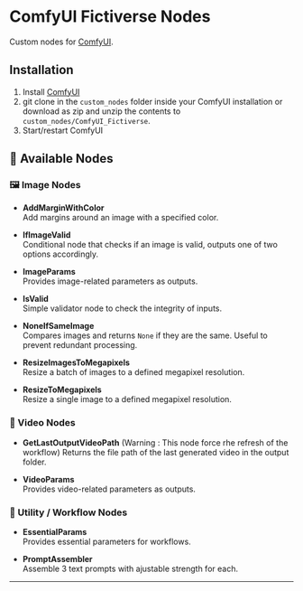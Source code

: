 # ComfyUI Fictiverse Nodes
 Custom nodes for [ComfyUI](https://github.com/comfyanonymous/ComfyUI).

## Installation
1. Install [ComfyUI](https://github.com/comfyanonymous/ComfyUI)
2. git clone in the ```custom_nodes``` folder inside your ComfyUI installation or download as zip and unzip the contents to ```custom_nodes/ComfyUI_Fictiverse```.
3. Start/restart ComfyUI

## 📂 Available Nodes

### 🖼 Image Nodes
- **AddMarginWithColor**  
  Add margins around an image with a specified color.  

- **IfImageValid**  
  Conditional node that checks if an image is valid, outputs one of two options accordingly.  

- **ImageParams**  
  Provides image-related parameters as outputs.  

- **IsValid**  
  Simple validator node to check the integrity of inputs.  

- **NoneIfSameImage**  
  Compares images and returns `None` if they are the same. Useful to prevent redundant processing.  

- **ResizeImagesToMegapixels**  
  Resize a batch of images to a defined megapixel resolution.  

- **ResizeToMegapixels**  
  Resize a single image to a defined megapixel resolution.  

### 🎥 Video Nodes
- **GetLastOutputVideoPath**  (Warning : This node force rhe refresh of the workflow)
  Returns the file path of the last generated video in the output folder.  

- **VideoParams**  
  Provides video-related parameters as outputs.  

### 🧩 Utility / Workflow Nodes
- **EssentialParams**  
  Provides essential parameters for workflows.  

- **PromptAssembler**  
  Assemble 3 text prompts with ajustable strength for each.  

---




